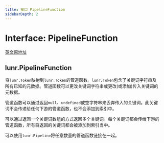 ```yaml
---
title: 接口 PipelineFunction
sidebarDepth: 2
---
```


# Interface: PipelineFunction

[英文原地址](https://lunrjs.com/docs/lunr.PipelineFunction.html)

## lunr.PipelineFunction

将`lunr.Token`映射到`lunr.Token`的管道函数。`lunr.Token`包含了关键词字符串及所有已知的元数据。管道函数可以更改关键词字符串或更改(或添加)传入关键词的元数据。

管道函数可以通过返回`null`、`undefined`或空字符串来丢弃传入的关键词。此关键词不会传递给任何下游的管道函数，也不会添加到索引中。

可以通过返回一个关键词数组的方式返回多个关键词。每个关键词都会传给下游的管道函数，所有将返回的关键词都会被添加到索引当中。

可以使用`lunr.Pipeline`将任意数量的管道函数链接在一起。